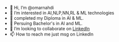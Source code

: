 - 👋 Hi, I’m @omarnahdi
- 👀 I’m interested in AI,NLP,NN,RL & ML technologies
- 🌱 completed my Diploma in AI & ML.
- 📖 Persuing Bachelor's in AI and ML.
- 🔗 I’m looking to collaborate on [LinkedIn](https://www.linkedin.com/in/omarnahdi)
- 📫 How to reach me just msg on Linkedln

<!---
omarnahdi/omarnahdi is a ✨ special ✨ repository because its `README.md` (this file) appears on your GitHub profile.
You can click the Preview link to take a look at your changes.
--->
